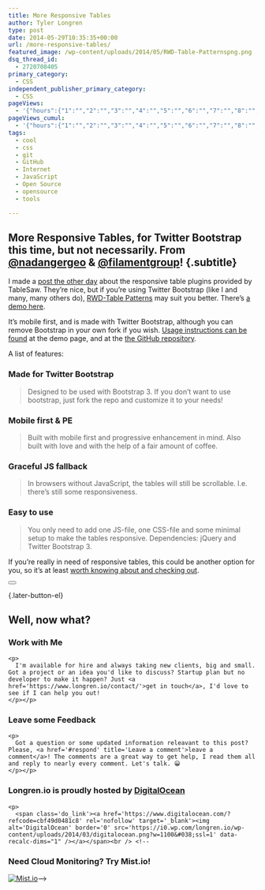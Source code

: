 ```yaml
---
title: More Responsive Tables
author: Tyler Longren
type: post
date: 2014-05-29T10:35:35+00:00
url: /more-responsive-tables/
featured_image: /wp-content/uploads/2014/05/RWD-Table-Patternspng.png
dsq_thread_id:
  - 2720708405
primary_category:
  - CSS
independent_publisher_primary_category:
  - CSS
pageViews:
  - '{"hours":{"1":"","2":"","3":"","4":"","5":"","6":"","7":"","8":"","9":"","10":"","11":"","12":"","13":"","14":"","15":"","16":"","17":"","18":"","19":"","20":"","21":"","22":"","23":"","24":"","25":"","26":"","27":"","28":"","29":"","30":"","31":"","32":"","33":"","34":"","35":"","36":"","37":"","38":"","39":"","40":"","41":"","42":"","43":"","44":"","45":"","46":"","47":""},"days":{"2":"","3":"","4":"","5":"","6":"","7":"","8":"","9":"","10":"","11":"","12":"","13":"","14":""},"weeks":{"3":"","4":"","5":"","6":"","7":"","8":"","9":"","10":"","11":"","12":""},"months":{"4":"","5":"","6":"","7":"","8":"","9":"","10":"","11":"","12":"","13":"","14":"","15":"","16":"","17":"","18":"","19":"","20":"","21":"","22":"","23":"","24":""}}'
pageViews_cumul:
  - '{"hours":{"1":"","2":"","3":"","4":"","5":"","6":"","7":"","8":"","9":"","10":"","11":"","12":"","13":"","14":"","15":"","16":"","17":"","18":"","19":"","20":"","21":"","22":"","23":"","24":"","25":"","26":"","27":"","28":"","29":"","30":"","31":"","32":"","33":"","34":"","35":"","36":"","37":"","38":"","39":"","40":"","41":"","42":"","43":"","44":"","45":"","46":"","47":""},"days":{"2":"","3":"","4":"","5":"","6":"","7":"","8":"","9":"","10":"","11":"","12":"","13":"","14":""},"weeks":{"3":"","4":"","5":"","6":"","7":"","8":"","9":"","10":"","11":"","12":""},"months":{"4":"","5":"","6":"","7":"","8":"","9":"","10":"","11":"","12":"","13":"","14":"","15":"","16":"","17":"","18":"","19":"","20":"","21":"","22":"","23":"","24":""}}'
tags:
  - cool
  - css
  - git
  - GitHub
  - Internet
  - JavaScript
  - Open Source
  - opensource
  - tools

---
```

## More Responsive Tables, for Twitter Bootstrap this time, but not necessarily. From [@nadangergeo][1] & [@filamentgroup][2]! {.subtitle}

I made a [post the other day][3] about the responsive table plugins provided by TableSaw. They&#8217;re nice, but if you&#8217;re using Twitter Bootstrap (like I and many, many others do), [RWD-Table Patterns][4] may suit you better. There&#8217;s [a demo here][5].

It&#8217;s mobile first, and is made with Twitter Bootstrap, although you can remove Bootstrap in your own fork if you wish. [Usage instructions can be found][6] at the demo page, and at the [the GitHub repository][7].

A list of features:

### Made for Twitter Bootstrap

> Designed to be used with Bootstrap 3. If you don&#8217;t want to use bootstrap, just fork the repo and customize it to your needs!

### Mobile first & PE

> Built with mobile first and progressive enhancement in mind. Also built with love and with the help of a fair amount of coffee.

### Graceful JS fallback

> In browsers without JavaScript, the tables will still be scrollable. I.e. there&#8217;s still some responsiveness.

### Easy to use

> You only need to add one JS-file, one CSS-file and some minimal setup to make the tables responsive. Dependencies: jQuery and Twitter Bootstrap 3.

If you&#8217;re really in need of responsive tables, this could be another option for you, so it&#8217;s at least [worth knowing about and checking out][4]. 

<div class="wpulike wpulike-default " >
  <div class="wp_ulike_general_class wp_ulike_is_not_liked">
    <button type="button"
					aria-label="Like Button"
					data-ulike-id="6981"
					data-ulike-nonce="702ff0091a"
					data-ulike-type="likeThis"
					data-ulike-template="wpulike-default"
					data-ulike-display-likers="0"
					data-ulike-disable-pophover="0"
					class="wp_ulike_btn wp_ulike_put_image wp_likethis_6981"></button><span class="count-box"></span>
  </div>
</div>

[][8]{.later-button-el}

<div class='what-next'>
  <h2>
    Well, now what?
  </h2>
  
  <div class='hire'>
    <h3>
      Work with Me
    </h3>
    
    <p>
      I'm available for hire and always taking new clients, big and small. Got a project or an idea you'd like to discuss? Startup plan but no developer to make it happen? Just <a href='https://www.longren.io/contact/'>get in touch</a>, I'd love to see if I can help you out!
    </p></p>
  </div>
  
  <div class='hire'>
    <h3>
      Leave some Feedback
    </h3>
    
    <p>
      Got a question or some updated information releavant to this post? Please, <a href='#respond' title='Leave a comment'>leave a comment</a>! The comments are a great way to get help, I read them all and reply to nearly every comment. Let's talk. 😀
    </p></p>
  </div>
  
  <div class='now-what-bottom-ad'>
    <h3>
      Longren.io is proudly hosted by <a href='https://www.digitalocean.com/?refcode=cbf49d0481c8'>DigitalOcean</a>
    </h3>
    
    <p>
      <span class='do_link'><a href='https://www.digitalocean.com/?refcode=cbf49d0481c8' rel='nofollow' target='_blank'><img alt='DigitalOcean' border='0' src='https://i0.wp.com/longren.io/wp-content/uploads/2014/03/digitalocean.png?w=1100&#038;ssl=1' data-recalc-dims="1" /></a></span><br /> <!--

<h3>Need Cloud Monitoring? Try Mist.io!</h3>

<span class='do_link'><a href='http://mist.io/?ref=tyler' rel='nofollow' target='_blank'><img alt='Mist.io' border='0' src='https://i0.wp.com/longren.io/wp-content/uploads/2014/04/mistio.jpg?w=1100&#038;ssl=1' data-recalc-dims="1"></a></span>--></div> </div>

 [1]: https://twitter.com/nadangergeo
 [2]: https://twitter.com/filamentgroup
 [3]: http://longren.io/responsive-html-tables/
 [4]: https://github.com/nadangergeo/RWD-Table-Patterns
 [5]: http://gergeo.se/RWD-Table-Patterns/
 [6]: http://gergeo.se/RWD-Table-Patterns/#how-to-use
 [7]: https://github.com/nadangergeo/RWD-Table-Patterns/blob/master/README.md
 [8]: #